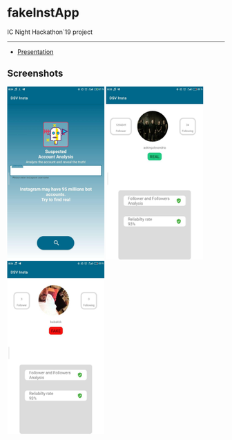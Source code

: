 # fakeInstApp
IC Night Hackathon`19 project

---
- [Presentation](https://www.canva.com/design/DADsuPEOvzw/nD06zHcwoan2ttunRNqRmw/view?utm_content=DADsuPEOvzw&utm_campaign=designshare&utm_medium=link&utm_source=sharebutton)

## Screenshots
<p float="left">
<img  src="files/start.jpg" height="400" alt="start-page"/> 
<img  src="files/true.jpg" height="400" alt="true"/> 
<img  src="files/fake.jpg" height="400" alt="false"/> 
</p>
